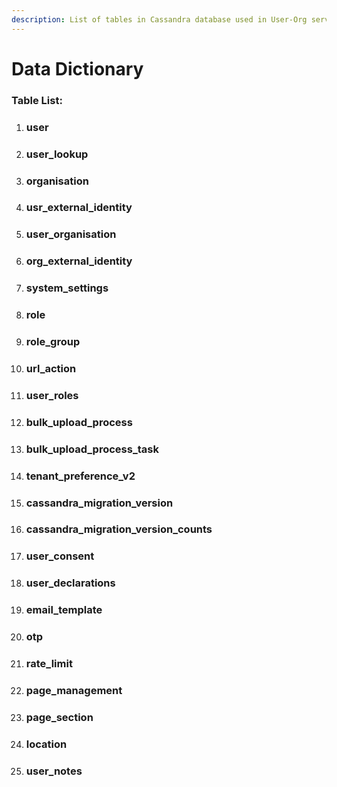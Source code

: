 ```yaml
---
description: List of tables in Cassandra database used in User-Org service
---
```


# Data Dictionary

### Table List:

1. ### **user**
2. ### user\_lookup
3. ### organisation
4. ### usr\_external\_identity
5. ### user\_organisation
6. ### org\_external\_identity
7. ### system\_settings
8. ### role
9. ### role\_group
10. ### url\_action
11. ### user\_roles
12. ### bulk\_upload\_process
13. ### bulk\_upload\_process\_task
14. ### tenant\_preference\_v2
15. ### cassandra\_migration\_version
16. ### cassandra\_migration\_version\_counts
17. ### user\_consent
18. ### user\_declarations
19. ### email\_template
20. ### otp
21. ### rate\_limit
22. ### page\_management
23. ### page\_section
24. ### location
25. ### user\_notes

